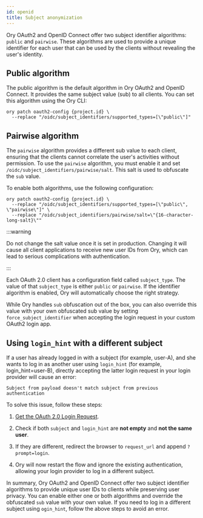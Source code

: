 ```yaml
---
id: openid
title: Subject anonymization
---
```


Ory OAuth2 and OpenID Connect offer two subject identifier algorithms: `public` and `pairwise`. These algorithms are used to
provide a unique identifier for each user that can be used by the clients without revealing the user's identity.

## Public algorithm

The public algorithm is the default algorithm in Ory OAuth2 and OpenID Connect. It provides the same subject value (sub) to all
clients. You can set this algorithm using the Ory CLI:

```shell
ory patch oauth2-config {project.id} \
  --replace "/oidc/subject_identifiers/supported_types=[\"public\"]"
```

## Pairwise algorithm

The `pairwise` algorithm provides a different sub value to each client, ensuring that the clients cannot correlate the user's
activities without permission. To use the `pairwise` algorithm, you must enable it and set
`/oidc/subject_identifiers/pairwise/salt`. This salt is used to obfuscate the `sub` value.

To enable both algorithms, use the following configuration:

```shell
ory patch oauth2-config {project.id} \
  --replace "/oidc/subject_identifiers/supported_types=[\"public\", \"pairwise\"]" \
  --replace "/oidc/subject_identifiers/pairwise/salt=\"{16-character-long-salt}\""
```

:::warning

Do not change the salt value once it is set in production. Changing it will cause all client applications to receive new user IDs
from Ory, which can lead to serious complications with authentication.

:::

Each OAuth 2.0 client has a configuration field called `subject_type`. The value of that `subject_type` is either `public` or
`pairwise`. If the identifier algorithm is enabled, Ory will automatically choose the right strategy.

While Ory handles `sub` obfuscation out of the box, you can also override this value with your own obfuscated sub value by setting
`force_subject_identifier` when accepting the login request in your custom OAuth2 login app.

## Using `login_hint` with a different subject

If a user has already logged in with a subject (for example, user-A), and she wants to log in as another user using `login_hint`
(for example, login_hint=user-B), directly accepting the latter login request in your login provider will cause an error:

```
Subject from payload doesn't match subject from previous authentication
```

To solve this issue, follow these steps:

1. [Get the OAuth 2.0 Login Request](../../reference/api#tag/oAuth2/operation/getOAuth2LoginRequest).
2. Check if both `subject` and `login_hint` are **not empty** and **not the same user**.
3. If they are different, redirect the browser to `request_url` and append `?prompt=login`.

4. Ory will now restart the flow and ignore the existing authentication, allowing your login provider to log in a different
   subject.

In summary, Ory OAuth2 and OpenID Connect offer two subject identifier algorithms to provide unique user IDs to clients while
preserving user privacy. You can enable either one or both algorithms and override the obfuscated `sub` value with your own value.
If you need to log in a different subject using `ogin_hint`, follow the above steps to avoid an error.
